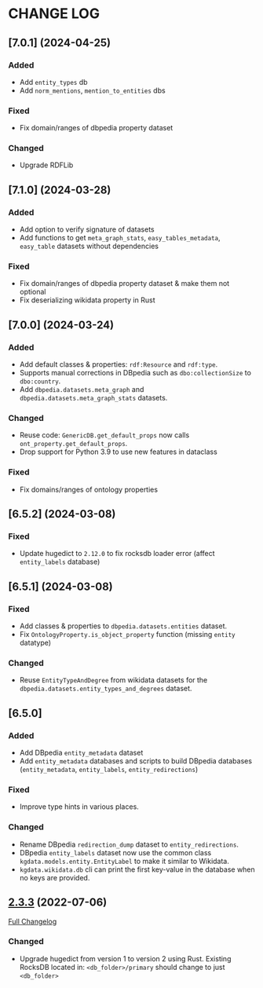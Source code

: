 # CHANGE LOG

## [7.0.1] (2024-04-25)

### Added

- Add `entity_types` db
- Add `norm_mentions`, `mention_to_entities` dbs

### Fixed

- Fix domain/ranges of dbpedia property dataset

### Changed

- Upgrade RDFLib

## [7.1.0] (2024-03-28)

### Added

- Add option to verify signature of datasets
- Add functions to get `meta_graph_stats`, `easy_tables_metadata`, `easy_table` datasets without dependencies

### Fixed

- Fix domain/ranges of dbpedia property dataset & make them not optional
- Fix deserializing wikidata property in Rust

## [7.0.0] (2024-03-24)

### Added

- Add default classes & properties: `rdf:Resource` and `rdf:type`.
- Supports manual corrections in DBpedia such as `dbo:collectionSize` to `dbo:country`.
- Add `dbpedia.datasets.meta_graph` and `dbpedia.datasets.meta_graph_stats` datasets.

### Changed

- Reuse code: `GenericDB.get_default_props` now calls `ont_property.get_default_props`.
- Drop support for Python 3.9 to use new features in dataclass

### Fixed

- Fix domains/ranges of ontology properties

## [6.5.2] (2024-03-08)

### Fixed

- Update hugedict to `2.12.0` to fix rocksdb loader error (affect `entity_labels` database)

## [6.5.1] (2024-03-08)

### Fixed

- Add classes & properties to `dbpedia.datasets.entities` dataset.
- Fix `OntologyProperty.is_object_property` function (missing `entity` datatype)

### Changed

- Reuse `EntityTypeAndDegree` from wikidata datasets for the `dbpedia.datasets.entity_types_and_degrees` dataset.

## [6.5.0]

### Added

- Add DBpedia `entity_metadata` dataset
- Add `entity_metadata` databases and scripts to build DBpedia databases (`entity_metadata`, `entity_labels`, `entity_redirections`)

### Fixed

- Improve type hints in various places.

### Changed

- Rename DBpedia `redirection_dump` dataset to `entity_redirections`.
- DBpedia `entity_labels` dataset now use the common class `kgdata.models.entity.EntityLabel` to make it similar to Wikidata.
- `kgdata.wikidata.db` cli can print the first key-value in the database when no keys are provided.

## [2.3.3](https://github.com/binh-vu/kgdata/tree/2.3.3) (2022-07-06)

[Full Changelog](https://github.com/binh-vu/kgdata/compare/1.7.1...2.3.3)

### Changed

- Upgrade hugedict from version 1 to version 2 using Rust. Existing RocksDB located in: `<db_folder>/primary` should change to just `<db_folder>`
